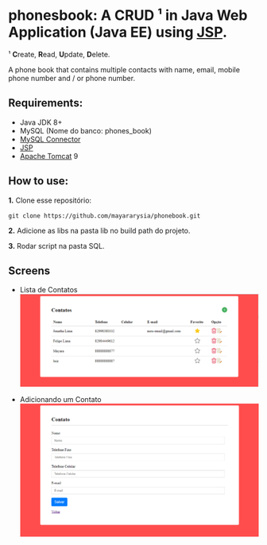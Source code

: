 # phonesbook: A **CRUD** ¹ in Java Web Application (Java EE) using [JSP](https://pt.wikipedia.org/wiki/JavaServer_Pages).

¹ **C**reate, **R**ead, **U**pdate, **D**elete.

A phone book that contains multiple contacts with name, email, mobile phone number and / or phone number.

## Requirements:

- Java JDK 8+
- MySQL (Nome do banco: phones_book)
- [MySQL Connector](https://dev.mysql.com/downloads/connector/j/)
- [JSP](http://www.java2s.com/Code/Jar/j/Downloadjavaxservletjspjar.htm)
- [Apache Tomcat](https://tomcat.apache.org/) 9


## How to use:

**1.** Clone esse repositório:

```
git clone https://github.com/mayararysia/phonebook.git
```

**2.**  Adicione as libs na pasta lib no build path do projeto.

**3.** Rodar script na pasta SQL.

## Screens

- Lista de Contatos
![Lista de Contato](https://raw.githubusercontent.com/mayararysia/phonebook/master/Screenshots/home.png)

- Adicionando um Contato
![Adicionando um Contato](https://raw.githubusercontent.com/mayararysia/phonebook/master/Screenshots/register.png)




